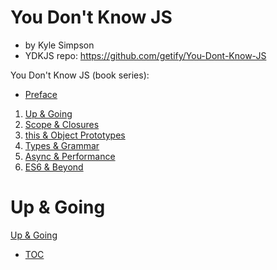 # You Don't Know JS

- by Kyle Simpson
- YDKJS repo: https://github.com/getify/You-Dont-Know-JS

You Don't Know JS (book series):
*  [Preface][0]
1. [Up & Going][1]
2. [Scope & Closures][2]
3. [this & Object Prototypes][3]
4. [Types & Grammar][4]
5. [Async & Performance][5]
6. [ES6 & Beyond][6]

[0]: https://github.com/getify/You-Dont-Know-JS/blob/master/preface.md
[1]: https://github.com/getify/You-Dont-Know-JS/blob/master/up%20&%20going/README.md
[2]: https://github.com/getify/You-Dont-Know-JS/blob/master/scope%20&%20closures/README.md
[3]: https://github.com/getify/You-Dont-Know-JS/blob/master/this%20&%20object%20prototypes/README.md
[4]: https://github.com/getify/You-Dont-Know-JS/blob/master/types%20&%20grammar/README.md
[5]: https://github.com/getify/You-Dont-Know-JS/blob/master/async%20&%20performance/README.md
[6]: https://github.com/getify/You-Dont-Know-JS/blob/master/es6%20&%20beyond/README.md


# Up & Going

[Up & Going][1]
- [TOC][t]


[t]: https://github.com/getify/You-Dont-Know-JS/blob/master/up%20%26%20going/toc.md
[1]: https://github.com/getify/You-Dont-Know-JS/blob/master/up%20&%20going/README.md

